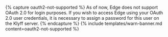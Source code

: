 {% capture oauth2-not-supported %}
As of now, Edge does not support OAuth 2.0 for login purposes. If you wish to access Edge using your OAuth 2.0 user credentials, it is necessary to assign a password for this user on the Klyff server.
{% endcapture %}
{% include templates/warn-banner.md content=oauth2-not-supported %}